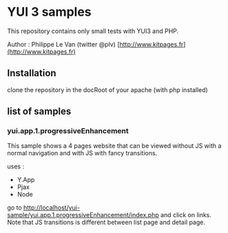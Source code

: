 # YUI 3 samples

This repository contains only small tests with YUI3 and PHP.

Author : Philippe Le Van (twitter @plv) [http://www.kitpages.fr](http://www.kitpages.fr)

## Installation

clone the repository in the docRoot of your apache (with php installed)

## list of samples

### yui.app.1.progressiveEnhancement

This sample shows a 4 pages website that can be viewed without JS with a normal navigation and with JS with
fancy transitions.

uses :
* Y.App
* Pjax
* Node

go to [http://localhost/yui-sample/yui.app.1.progressiveEnhancement/index.php](http://localhost/yui-sample/yui.app.1.progressiveEnhancement/index.php) and click on links. Note that
JS transitions is different between list page and detail page.

